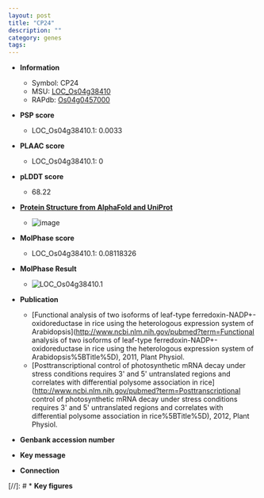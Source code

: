 ```yaml
---
layout: post
title: "CP24"
description: ""
category: genes
tags: 
---
```


* **Information**  
    + Symbol: CP24  
    + MSU: [LOC_Os04g38410](http://rice.plantbiology.msu.edu/cgi-bin/ORF_infopage.cgi?orf=LOC_Os04g38410)  
    + RAPdb: [Os04g0457000](http://rapdb.dna.affrc.go.jp/viewer/gbrowse_details/irgsp1?name=Os04g0457000)  

* **PSP score**  
    + LOC_Os04g38410.1: 0.0033 

* **PLAAC score**  
    + LOC_Os04g38410.1: 0 

* **pLDDT score**
    + 68.22

* **[Protein Structure from AlphaFold and UniProt](https://www.uniprot.org/uniprotkb/Q7XV11/entry#structure)**
    + ![image](https://ricepsp.github.io/images/Q7/AF-Q7XV11-F1.png)

* **MolPhase score**
    + LOC_Os04g38410.1: 0.08118326

* **MolPhase Result**
    + ![LOC_Os04g38410.1](https://304243504.github.io/Pictures/LOC_Os04g/LOC_Os04g38410.1.png)

* **Publication**  
    + [Functional analysis of two isoforms of leaf-type ferredoxin-NADP+-oxidoreductase in rice using the heterologous expression system of Arabidopsis](http://www.ncbi.nlm.nih.gov/pubmed?term=Functional analysis of two isoforms of leaf-type ferredoxin-NADP+-oxidoreductase in rice using the heterologous expression system of Arabidopsis%5BTitle%5D), 2011, Plant Physiol.
    + [Posttranscriptional control of photosynthetic mRNA decay under stress conditions requires 3' and 5' untranslated regions and correlates with differential polysome association in rice](http://www.ncbi.nlm.nih.gov/pubmed?term=Posttranscriptional control of photosynthetic mRNA decay under stress conditions requires 3' and 5' untranslated regions and correlates with differential polysome association in rice%5BTitle%5D), 2012, Plant Physiol.

* **Genbank accession number**  

* **Key message**  

* **Connection**  

[//]: # * **Key figures**  


